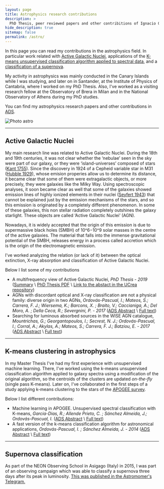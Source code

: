```yaml
---
layout: page
title: Astrophysics research contributions
description: >
  PhD Thesis, peer reviewed papers and other contribitions of Ignacio Ordovás Pascual
hide_description: true
sitemap: false
permalink: /astro/
---
```


In this page you can read my contributions in the astrophysics field. In particular work related with [Active Galactic Nuclei](#active-galactic-nuclei), applications of the [K-means unsupervised classification algorithm applied to spectral data](#k-means-clustering-in-astrophysics), and a [classification of a supernova](#supernova-classification).

My activity in astrophysics was mainly conducted in the Canary Islands while I was studying, and later on in Santander, at the Institute of Physics of Cantabria, where I worked on my PhD Thesis. Also, I've worked as a visiting research fellow at the Observatory of Brera in Milan and in the National Observatory of Athens during my PhD studies. 

You can find my astrophysics research papers and other contributions in [ADS](https://ui.adsabs.harvard.edu/search/q=author%3A%22ordov%C3%A1s-pascual%22&sort=date%20desc%2C%20bibcode%20desc&p_=0).

![Photo astro](../../assets/img/intro/collage_astro.jpg)

---

## Active Galactic Nuclei

My main research line was related to Active Galactic Nuclei.
During the 18th and 19th centuries, it was not clear whether the ‘nebulae’ seen in the sky were part of
our galaxy, or they were ‘island-universes’ composed of stars ([Kant 1755](https://en.wikipedia.org/wiki/Universal_Natural_History_and_Theory_of_the_Heavens)). 
Since the discovery in 1924
of a Cepheid variable star in M31 ([Hubble 1929](https://articles.adsabs.harvard.edu/pdf/1929ApJ....69..103H)), 
whose emision properies allow us to determine its distance, it became clear that some of them were extragalactic
objects, or more precisely, they were galaxies like the Milky Way. Using spectroscopic analyses, it
soon became clear as well that some of the galaxies showed emission lines of highly ionized elements
in their nuclei ([Seyfert 1943](https://ui.adsabs.harvard.edu/abs/1943ApJ....97...28S/abstract)) that cannot be explained just by the emission mechanisms of the stars,
and so this emission is originated by a completely different phenomenon. In some of these galaxies,
this non stellar radiation completely outshines the galaxy starlight. These objects are called ‘Active
Galactic Nuclei’ (AGN).

Nowadays, it is widely accepted that the origin of this emission is due to supermassive black holes
(SMBH) of 10^6−10^9 solar masses in the centre of the active galaxies. The material that falls
into the immense gravitational potential of the SMBH, releases energy in a process called accretion
which is the origin of the electromagnetic emission.

I've worked analyzing the relation (or lack of it) between the optical extinction, X-ray absorption and classification of Active Galactic Nuclei. 

Below I list some of my contributions

- A multifrequency view of Active Galactic Nuclei, *PhD Thesis - 2019* ([Summary] \ [PhD Thesis PDF](https://repositorio.unican.es/xmlui/bitstream/handle/10902/18024/Tesis%20IOP.pdf?sequence=1&isAllowed=y) \ [Link to the abstact in the UCrea repository](https://repositorio.unican.es/xmlui/handle/10902/18024))
- AGNs with discordant optical and X-ray classification are not a physical family: diverse origin in two AGNs,  *Ordovás-Pascual, I.; Mateos, S.; Carrera, F. J.; Wiersema, K.; Barcons, X. ; Braito, V.; Caccianiga, A.; Del Moro, A. ; Della Ceca, R.; Severgnini, P. - 2017* ([ADS Abstract](https://ui.adsabs.harvard.edu/abs/2017MNRAS.469..693O/abstract) \ [Full text](https://academic.oup.com/mnras/article/469/1/693/3192211))
- Searching for luminous absorbed sources in the WISE AGN catalogue, *Mountrichas, G.; Georgantopoulos, I.; Secrest, N. J.; Ordovás-Pascual, I.; Corral, A.; Akylas, A.; Mateos, S.; Carrera, F. J.; Batziou, E. - 2017* ([ADS Abstract](https://ui.adsabs.harvard.edu/abs/2017MNRAS.468.3042M/abstract) \ [Full text](https://ui.adsabs.harvard.edu/link_gateway/2017MNRAS.468.3042M/PUB_HTML))

---

## K-means clustering in astrophysics

In my Master Thesis I've had my first experience with unsupervised machine learning. There, 
I've worked using the k-means unsupervised classification algorithm applied to galaxy spectra using
a modification of the original algorithm, so the centroids of the clusters are updated *on-the-fly* (single pass K-means).
Later on, I've collaborated in the first steps of a study applying k-means clustering to the stars of the [APOGEE survey](https://www.sdss.org/dr14/irspec/).

Below I list different contributions:

- Machine learning in APOGEE. Unsupervised spectral classification with K-means, *Garcia-Dias, R.; Allende Prieto, C. ; Sánchez Almeida, J.; Ordovás-Pascual, I.* ([ADS Abstract](https://ui.adsabs.harvard.edu/abs/2018A%26A...612A..98G/abstract) \ [Full text](https://ui.adsabs.harvard.edu/link_gateway/2018A%26A...612A..98G/PUB_HTML))
- A fast version of the k-means classification algorithm for astronomical applications, *Ordovás-Pascual, I. ; Sánchez Almeida, J. - 2014* ([ADS Abstract](https://ui.adsabs.harvard.edu/abs/2014A%26A...565A..53O/abstract) \ [Full text](https://ui.adsabs.harvard.edu/link_gateway/2014A%26A...565A..53O/PUB_HTML))


---

## Supernova classification

As part of the NEON Observing School in Asigago (Italy) in 2015, I was part of an observing campaign which was able to classify a supernova three days after its peak in luminosity. [This was published in the Astromomer's Telegram.](https://www.astronomerstelegram.org/?read=7120)   


[Summary]: agnphd.md